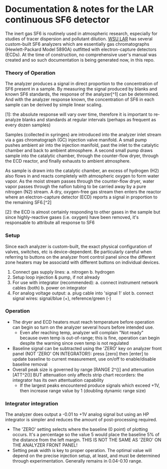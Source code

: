 Documentation & notes for the LAR continuous SF6 detector
=========================================================

The inert gas SF6 is routinely used in atmospheric research, especially for
studies of tracer dispersion and pollutant dilution. [WSU LAR](http://lar.wsu.edu)
has several custom-built SF6 analyzers which are essentially gas chromatographs
(Hewlett-Packard Model 5890A) outfitted with electron-capture detectors (ECDs).
At the time of construction, no comprehensive user's manual was created and so
such documentation is being generated now, in this repo.


### Theory of Operation

The analyzer produces a signal in direct proportion to the concentration of SF6
present in a sample. By measuring the signal produced by blanks and known SF6
standards, the response of the analyzer[^1] can be determined. And with the 
analyzer response known, the concentration of SF6 in each sample can be derived
by simple linear scaling.

  [1]: the absolute response will vary over time, therefore it is important to
       re-analyze blanks and standards at regular intervals (perhaps as
       frequent as every dozen samples)

Samples (collected in syringes) are introduced into the analyzer inlet stream
via a gas chromatograph (GC) injection valve manifold. A small pump pushes
ambient air into the injection manifold, past the inlet to the catalytic chamber
and back to ambient atmosphere. A second small pump draws sample into the
catalytic chamber, through the counter-flow dryer, through the ECD reactor, and
finally exhausts to ambient atmosphere. 

As sample is drawn into the catalytic chamber, an excess of hydrogen (H2) also
flows in and reacts completely with atmospheric oxygen to form water vapor. As
the moist stream passes through the counter-flow dryer, water vapor passes
through the nafion tubing to be carried away by a pure nitrogen (N2) stream. A
dry, oxygen-free gas stream then enters the reactor where an electron-capture 
detector (ECD) reports a signal in proportion to the remaining SF6.[^2]

  [2]: the ECD is almost certainly responding to other gases in the sample but
       since highly-reactive gases (i.e. oxygen) have been removed, it's 
       responsable to attribute all response to SF6


### Setup

Since each analyzer is custom-built, the exact physical configuration of valves,
switches, etc is device-dependent. Be particularly careful when referring to 
buttons on the analyzer front control panel since the different zone heaters 
may be associatd with different buttons on individual devices.


1. Connect gas supply lines:
    a. nitrogen
    b. hydrogen
2. Setup loop injection & pump, if not already
3. For use with integrator (recommended):
    a. connect instrument network cables (both)
    b. power on integrator
4. For analog voltage output:
    a. plug cable into 'signal 1' slot
    b. connect signal wires: signal/blue (+), reference/green (-)



### Operation

* The dryer and ECD heaters must reach temperature before operation can begin
  so turn on the analyzer several hours before intended use.
    * Even afer reaching temp, analyzer will complain "Not ready" because oven
      temp is out-of-range; this is fine, operation can begin despite the 
      warning since oven temp is not regulated
* Baseline signal can be subtracted using the 'ZERO' key on analyzer front panel
  (NOT 'ZERO' ON INTEGRATOR!): press [zero] then [enter] to update baseline to
  current measurement, use on/off to enable/disable baseline removal
* Overall peak size is governed by range [RANGE 2^()] and attenuation [ATT^2()]
  BUT attenuation only affects strip chart recorders: the integrator has its
  own attentuation capability
    - If the largest peaks encountered produce signals which exceed +1V, then
      increase range value by 1 (doubling dynamic range size)



### Integrator integration

The analyzer does output a -0.01 to +1V analog signal but using an HP integrator
is simpler and reduces the amount of post-processing required. 

* The 'ZERO' setting selects where the baseline (0 point) of plotting occurs.
  It's a percentage so the value 5 would place the baseline 5% of the distance
  from the left margin. THIS IS NOT THE SAME AS 'ZERO' ON THE ANALYZER FRONT 
  PANEL!
* Setting peak width is key to proper operation. The optimal value will depend
  on the precise injection setup, at least, and must be determined through 
  experimentation. Generally remains in 0.04-0.10 range.




